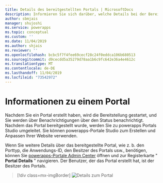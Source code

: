 ```yaml
---
title: Details des bereitgestellten Portals | MicrosoftDocs
description: Informieren Sie sich darüber, welche Details bei der Bereitstellung des Portals aufgezeichnet werden und was Sie verwenden können.
author: sbmjais
manager: shujoshi
ms.service: powerapps
ms.topic: conceptual
ms.custom: ''
ms.date: 11/04/2019
ms.author: shjais
ms.reviewer: ''
ms.openlocfilehash: bcbc5f7f4fee69cecf28c24f0eddca106b680513
ms.sourcegitcommit: d9cecdd5a35279d78aa1b6c9fc642e36a4e4612c
ms.translationtype: MT
ms.contentlocale: de-DE
ms.lasthandoff: 11/04/2019
ms.locfileid: "73542972"
---
```

# <a name="portal-details"></a>Informationen zu einem Portal

Nachdem Sie ein Portal erstellt haben, wird die Bereitstellung gestartet, und Sie werden über Benachrichtigungen über den Status benachrichtigt. Nachdem das Portal bereitgestellt wurde, werden Sie zu powerapps Portals Studio umgeleitet. Sie können powerapps-Portale Studio zum Erstellen und Anpassen Ihrer Website verwenden.

Wenn Sie weitere Details über das bereitgestellte Portal, wie z. b. den Porttyp, die Anwendungs-ID, den Besitzer des Portals usw., benötigen, können Sie [powerapps-Portale Admin Center](admin-overview.md) öffnen und zur Registerkarte " **Portal Details** " navigieren. Der Benutzer, der das Portal erstellt hat, ist der Besitzer des Portals.

> [!div class=mx-imgBorder]
> ![Details zum Portal](../media/portal-details-admin.png "Informationen zu einem Portal")
